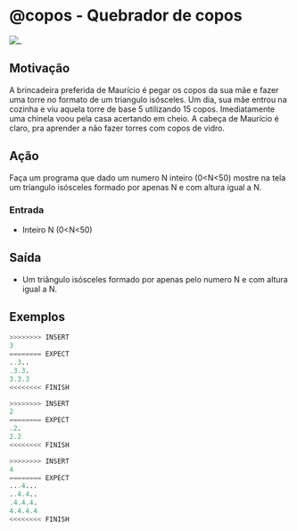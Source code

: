 # @copos - Quebrador de copos

![_](cover.jpg)

## Motivação

A brincadeira preferida de Maurício é pegar os copos da sua mãe e fazer uma torre no formato de um triangulo isósceles. Um dia, sua mãe entrou na cozinha e viu aquela torre de base 5 utilizando 15 copos. Imediatamente uma chinela voou pela casa acertando em cheio. A cabeça de Maurício é claro, pra aprender a não fazer torres com copos de vidro.

## Ação

Faça um programa que dado um numero N inteiro (0<N<50) mostre na tela um triangulo isósceles formado por apenas N e com altura igual a N.

### Entrada

* Inteiro N (0<N<50)

## Saída

* Um triângulo isósceles formado por apenas pelo numero N e com altura igual a N.

## Exemplos

``` py
>>>>>>>> INSERT
3
======== EXPECT
..3..
.3.3.
3.3.3
<<<<<<<< FINISH
```

```py
>>>>>>>> INSERT
2
======== EXPECT
.2.
2.2
<<<<<<<< FINISH
```

```py
>>>>>>>> INSERT
4
======== EXPECT
...4...
..4.4..
.4.4.4.
4.4.4.4
<<<<<<<< FINISH
```
